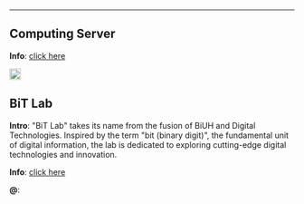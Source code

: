 <img src="https://fzhang.bioinfo-lab.com/img/white.png" height="1">

---------------------------------------

## Computing Server

<b>Info</b>: [click here](/Server)


<img src="https://fzhang.bioinfo-lab.com/img/white.png" height="20">

## BiT Lab

<b>Intro</b>: "BiT Lab" takes its name from the fusion of BiUH and Digital Technologies. Inspired by the term "bit (binary digit)", the fundamental unit of digital information, the lab is dedicated to exploring cutting-edge digital technologies and innovation.

<b>Info</b>: [click here](/BiT_Lab)

<b>@</b>:


